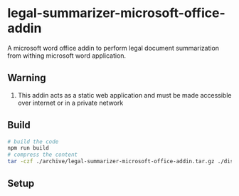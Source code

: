 # legal-summarizer-microsoft-office-addin

A microsoft word office addin to perform legal document summarization from withing microsoft word application.

## Warning

1. This addin acts as a static web application and must be made accessible over internet or in a private network

## Build

```bash
# build the code
npm run build
# compress the content
tar -czf ./archive/legal-summarizer-microsoft-office-addin.tar.gz ./dist 
```

## Setup 


